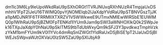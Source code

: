 dm1lc3M6Ly9leUpoWkdRaU9pSXhORGt1TVRJNUxqRXhNUzR4TmpjaUxDSmhhV1FpT2lJeU16TWlMQ0pvYjNOMElqb2lJaXdpYVdRaU9pSTBNVGszTjJKa1lpMDJNR1F6TFRRMllXTXRZV1V5WWkweE9UTmxNMlEwWlRSbE1EUWlMQ0p1WlhRaU9pSjBZM0FpTENKd1lYUm9Jam9pSWl3aWNHOXlkQ0k2SWpJek16TXpJaXdpY0hNaU9pSklTMS9tbTdUbWxyQm9kSFJ3Y3pvdkwzTmphVzkzYkM1bmFYUm9kV0l1YVc4dmRqSnlZWGt1YldRaUxDSjBiSE1pT2lJaUxDSjBlWEJsSWpvaWJtOXVaU0lzSW5ZaU9pSXlJbjA9
